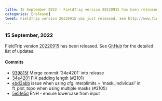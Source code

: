```yaml
---
title: 15 September 2022 - FieldTrip version 20220915 has been released
categories: [release]
tweet: FieldTrip version 20220915 was just released. See http://www.fieldtriptoolbox.org/#15-september-2022
---
```


### 15 September, 2022

FieldTrip version [20220915](http://github.com/fieldtrip/fieldtrip/releases/tag/20220915) has been released.
See [GitHub](https://github.com/fieldtrip/fieldtrip/compare/20220912...20220915) for the detailed list of updates.

#### Commits

- [939815f](http://github.com/fieldtrip/fieldtrip/commit/939815f) Merge commit '34e4201' into release
- [34e4201](http://github.com/fieldtrip/fieldtrip/commit/34e4201) FIX padding length (#2101)
- [ebd3abb](http://github.com/fieldtrip/fieldtrip/commit/ebd3abb) issue when using cfg.interplimits = 'mask_individual' in ft_plot_topo when using multiple masks (#2105)
- [5e5fe5d](http://github.com/fieldtrip/fieldtrip/commit/5e5fe5d) ENH - ensure lowercase from input
